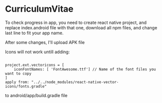# CurriculumVitae
To check progress in app, you need to create react native project, and replace index.android file with that one, download all npm files, and change last line to fit your app name.

After some changes, I'll upload APK file

Icons will not work untill adding:

<code>
project.ext.vectoricons = [
    iconFontNames: [ 'FontAwesome.ttf'] // Name of the font files you want to copy
]
apply from: "../../node_modules/react-native-vector-icons/fonts.gradle"
</code>

to android/app/build.gradle file

